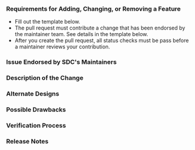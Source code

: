 ### Requirements for Adding, Changing, or Removing a Feature

* Fill out the template below. 
* The pull request must contribute a change that has been endorsed by the maintainer team. See details in the template below.
* After you create the pull request, all status checks must be pass before a maintainer reviews your contribution.

### Issue Endorsed by SDC's Maintainers

<!--

Link to the issue that your change relates to. 

To contribute an enhancement that isn't covered by one of the items above, please follow our guide for suggesting an enhancement: <INSERT-LINK>

To contribute other changes, you must use a different template. You can see all templates [here](https://github.com/G-Research/spark-dgraph-connector/tree/spark-3.1/docs/templates).


-->

### Description of the Change

<!--

Describe your change. 

-->

### Alternate Designs

<!-- Explain what other alternatives were considered and why the proposed version was selected -->

### Possible Drawbacks

<!-- What are the possible side-effects or negative impacts of the code change? -->

### Verification Process

<!--

What process did you follow to verify that your change has the desired effects?

- How did you verify that all new functionality works as expected?
- How did you verify that all changed functionality works as expected?
- How did you verify that the change has not introduced any regressions?

Describe the actions you performed (including buttons you clicked, text you typed, commands you ran, etc.), and describe the results you observed.

-->

### Release Notes

<!--

Please describe the changes in a single line that explains this improvement in
terms that a user can understand. This text will be used in future release notes.

If this change is not user-facing or notable enough to be included in release notes
you may use the strings "Not applicable" or "N/A" here.

Examples:

- The package now allows you to ...
- Fixed an issue where ...
- Increased the performance of ...

-->
